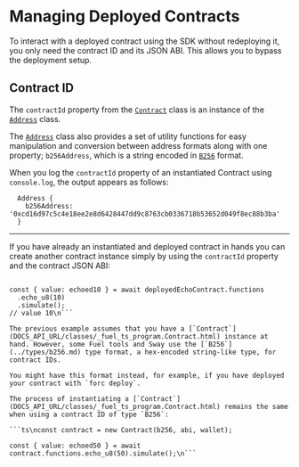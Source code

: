 # Managing Deployed Contracts

To interact with a deployed contract using the SDK without redeploying it, you only need the contract ID and its JSON ABI. This allows you to bypass the deployment setup.

## Contract ID

The `contractId` property from the [`Contract`](DOCS_API_URL/classes/_fuel_ts_program.Contract.html) class is an instance of the [`Address`](DOCS_API_URL/classes/_fuel_ts_address.Address.html) class.

The [`Address`](DOCS_API_URL/classes/_fuel_ts_address.Address.html) class also provides a set of utility functions for easy manipulation and conversion between address formats along with one property; `b256Address`, which is a string encoded in [`B256`](../types/b256.md) format.

When you log the `contractId` property of an instantiated Contract using `console.log`, the output appears as follows:

```console
  Address {
    b256Address: '0xcd16d97c5c4e18ee2e8d6428447dd9c8763cb0336718b53652d049f8ec88b3ba'
  }
```

---

If you have already an instantiated and deployed contract in hands you can create another contract instance simply by using the `contractId` property and the contract JSON ABI:

```ts\nconst deployedEchoContract = new Contract(contractId, abi, wallet);

const { value: echoed10 } = await deployedEchoContract.functions
  .echo_u8(10)
  .simulate();
// value 10\n```

The previous example assumes that you have a [`Contract`](DOCS_API_URL/classes/_fuel_ts_program.Contract.html) instance at hand. However, some Fuel tools and Sway use the [`B256`](../types/b256.md) type format, a hex-encoded string-like type, for contract IDs.

You might have this format instead, for example, if you have deployed your contract with `forc deploy`.

The process of instantiating a [`Contract`](DOCS_API_URL/classes/_fuel_ts_program.Contract.html) remains the same when using a contract ID of type `B256`:

```ts\nconst contract = new Contract(b256, abi, wallet);

const { value: echoed50 } = await contract.functions.echo_u8(50).simulate();\n```

